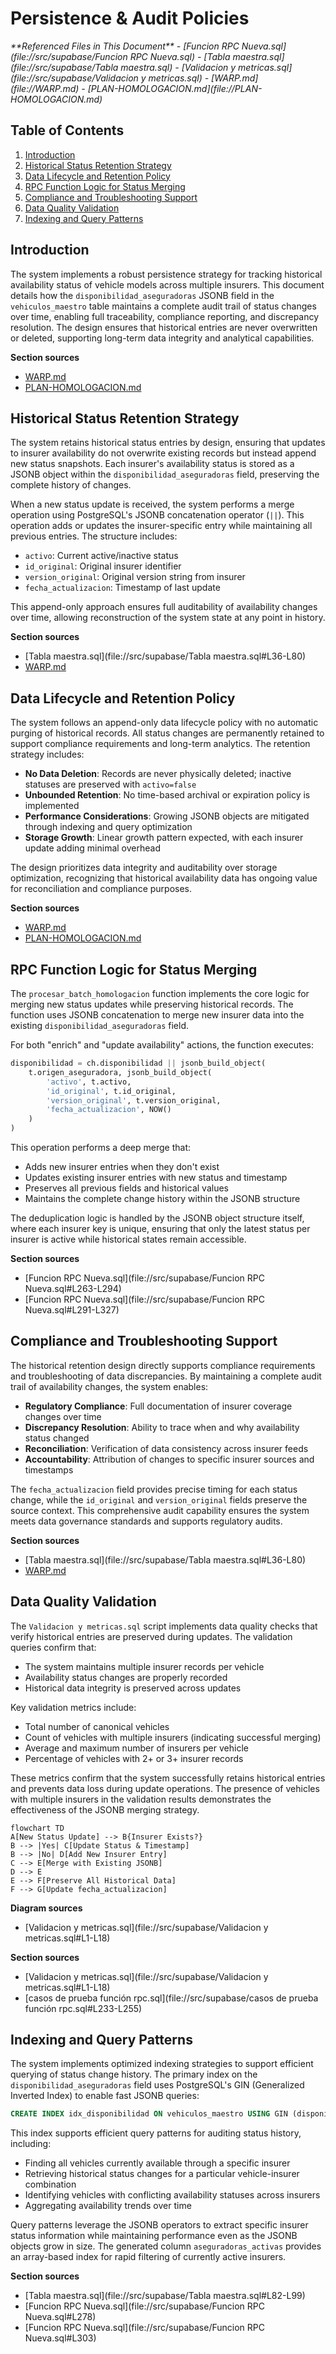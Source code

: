 # Persistence & Audit Policies

<cite>
**Referenced Files in This Document**   
- [Funcion RPC Nueva.sql](file://src/supabase/Funcion RPC Nueva.sql)
- [Tabla maestra.sql](file://src/supabase/Tabla maestra.sql)
- [Validacion y metricas.sql](file://src/supabase/Validacion y metricas.sql)
- [WARP.md](file://WARP.md)
- [PLAN-HOMOLOGACION.md](file://PLAN-HOMOLOGACION.md)
</cite>

## Table of Contents
1. [Introduction](#introduction)
2. [Historical Status Retention Strategy](#historical-status-retention-strategy)
3. [Data Lifecycle and Retention Policy](#data-lifecycle-and-retention-policy)
4. [RPC Function Logic for Status Merging](#rpc-function-logic-for-status-merging)
5. [Compliance and Troubleshooting Support](#compliance-and-troubleshooting-support)
6. [Data Quality Validation](#data-quality-validation)
7. [Indexing and Query Patterns](#indexing-and-query-patterns)

## Introduction
The system implements a robust persistence strategy for tracking historical availability status of vehicle models across multiple insurers. This document details how the `disponibilidad_aseguradoras` JSONB field in the `vehiculos_maestro` table maintains a complete audit trail of status changes over time, enabling full traceability, compliance reporting, and discrepancy resolution. The design ensures that historical entries are never overwritten or deleted, supporting long-term data integrity and analytical capabilities.

**Section sources**
- [WARP.md](file://WARP.md#L152-L203)
- [PLAN-HOMOLOGACION.md](file://PLAN-HOMOLOGACION.md#L60-L94)

## Historical Status Retention Strategy
The system retains historical status entries by design, ensuring that updates to insurer availability do not overwrite existing records but instead append new status snapshots. Each insurer's availability status is stored as a JSONB object within the `disponibilidad_aseguradoras` field, preserving the complete history of changes.

When a new status update is received, the system performs a merge operation using PostgreSQL's JSONB concatenation operator (`||`). This operation adds or updates the insurer-specific entry while maintaining all previous entries. The structure includes:
- `activo`: Current active/inactive status
- `id_original`: Original insurer identifier
- `version_original`: Original version string from insurer
- `fecha_actualizacion`: Timestamp of last update

This append-only approach ensures full auditability of availability changes over time, allowing reconstruction of the system state at any point in history.

**Section sources**
- [Tabla maestra.sql](file://src/supabase/Tabla maestra.sql#L36-L80)
- [WARP.md](file://WARP.md#L152-L203)

## Data Lifecycle and Retention Policy
The system follows an append-only data lifecycle policy with no automatic purging of historical records. All status changes are permanently retained to support compliance requirements and long-term analytics. The retention strategy includes:

- **No Data Deletion**: Records are never physically deleted; inactive statuses are preserved with `activo=false`
- **Unbounded Retention**: No time-based archival or expiration policy is implemented
- **Performance Considerations**: Growing JSONB objects are mitigated through indexing and query optimization
- **Storage Growth**: Linear growth pattern expected, with each insurer update adding minimal overhead

The design prioritizes data integrity and auditability over storage optimization, recognizing that historical availability data has ongoing value for reconciliation and compliance purposes.

**Section sources**
- [WARP.md](file://WARP.md#L152-L203)
- [PLAN-HOMOLOGACION.md](file://PLAN-HOMOLOGACION.md#L60-L94)

## RPC Function Logic for Status Merging
The `procesar_batch_homologacion` function implements the core logic for merging new status updates while preserving historical records. The function uses JSONB concatenation to merge new insurer data into the existing `disponibilidad_aseguradoras` field.

For both "enrich" and "update availability" actions, the function executes:
```sql
disponibilidad = ch.disponibilidad || jsonb_build_object(
    t.origen_aseguradora, jsonb_build_object(
        'activo', t.activo,
        'id_original', t.id_original,
        'version_original', t.version_original,
        'fecha_actualizacion', NOW()
    )
)
```

This operation performs a deep merge that:
- Adds new insurer entries when they don't exist
- Updates existing insurer entries with new status and timestamp
- Preserves all previous fields and historical values
- Maintains the complete change history within the JSONB structure

The deduplication logic is handled by the JSONB object structure itself, where each insurer key is unique, ensuring that only the latest status per insurer is active while historical states remain accessible.

**Section sources**
- [Funcion RPC Nueva.sql](file://src/supabase/Funcion RPC Nueva.sql#L263-L294)
- [Funcion RPC Nueva.sql](file://src/supabase/Funcion RPC Nueva.sql#L291-L327)

## Compliance and Troubleshooting Support
The historical retention design directly supports compliance requirements and troubleshooting of data discrepancies. By maintaining a complete audit trail of availability changes, the system enables:

- **Regulatory Compliance**: Full documentation of insurer coverage changes over time
- **Discrepancy Resolution**: Ability to trace when and why availability status changed
- **Reconciliation**: Verification of data consistency across insurer feeds
- **Accountability**: Attribution of changes to specific insurer sources and timestamps

The `fecha_actualizacion` field provides precise timing for each status change, while the `id_original` and `version_original` fields preserve the source context. This comprehensive audit capability ensures the system meets data governance standards and supports regulatory audits.

**Section sources**
- [Tabla maestra.sql](file://src/supabase/Tabla maestra.sql#L36-L80)
- [WARP.md](file://WARP.md#L152-L203)

## Data Quality Validation
The `Validacion y metricas.sql` script implements data quality checks that verify historical entries are preserved during updates. The validation queries confirm that:

- The system maintains multiple insurer records per vehicle
- Availability status changes are properly recorded
- Historical data integrity is preserved across updates

Key validation metrics include:
- Total number of canonical vehicles
- Count of vehicles with multiple insurers (indicating successful merging)
- Average and maximum number of insurers per vehicle
- Percentage of vehicles with 2+ or 3+ insurer records

These metrics confirm that the system successfully retains historical entries and prevents data loss during update operations. The presence of vehicles with multiple insurers in the validation results demonstrates the effectiveness of the JSONB merging strategy.

```mermaid
flowchart TD
A[New Status Update] --> B{Insurer Exists?}
B --> |Yes| C[Update Status & Timestamp]
B --> |No| D[Add New Insurer Entry]
C --> E[Merge with Existing JSONB]
D --> E
E --> F[Preserve All Historical Data]
F --> G[Update fecha_actualizacion]
```

**Diagram sources**
- [Validacion y metricas.sql](file://src/supabase/Validacion y metricas.sql#L1-L18)

**Section sources**
- [Validacion y metricas.sql](file://src/supabase/Validacion y metricas.sql#L1-L18)
- [casos de prueba función rpc.sql](file://src/supabase/casos de prueba función rpc.sql#L233-L255)

## Indexing and Query Patterns
The system implements optimized indexing strategies to support efficient querying of status change history. The primary index on the `disponibilidad_aseguradoras` field uses PostgreSQL's GIN (Generalized Inverted Index) to enable fast JSONB queries:

```sql
CREATE INDEX idx_disponibilidad ON vehiculos_maestro USING GIN (disponibilidad_aseguradoras);
```

This index supports efficient query patterns for auditing status history, including:

- Finding all vehicles currently available through a specific insurer
- Retrieving historical status changes for a particular vehicle-insurer combination
- Identifying vehicles with conflicting availability statuses across insurers
- Aggregating availability trends over time

Query patterns leverage the JSONB operators to extract specific insurer status information while maintaining performance even as the JSONB objects grow in size. The generated column `aseguradoras_activas` provides an array-based index for rapid filtering of currently active insurers.

**Section sources**
- [Tabla maestra.sql](file://src/supabase/Tabla maestra.sql#L82-L99)
- [Funcion RPC Nueva.sql](file://src/supabase/Funcion RPC Nueva.sql#L278)
- [Funcion RPC Nueva.sql](file://src/supabase/Funcion RPC Nueva.sql#L303)